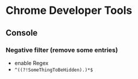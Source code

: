 # Chrome Developer Tools

## Console

### Negative filter (remove some entries)
* enable Regex
* `^((?!SomeThingToBeHidden).)*$`
